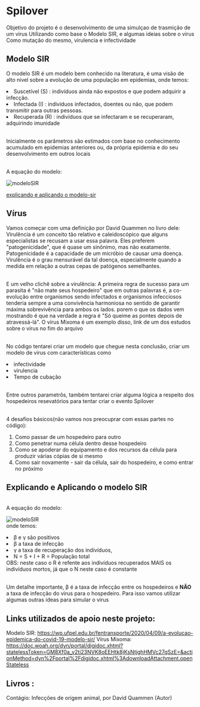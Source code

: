 # Spilover
Objetivo do projeto é o desenvolvimento de uma simulçao de trasmição de um virus
Utilizando como base o Modelo SIR, e algumas ideias sobre o virus
Como mutação do mesmo, virulencia e infectividade

## Modelo SIR ##
O modelo SIR é um modelo bem conhecido na literatura, é uma visão de alto nivel sobre a evolução de uma população em epidemias, onde temos:
<li> Suscetível (S)  : indivíduos ainda não expostos e que podem adquirir a infecção. </li>
<li> Infectada  (I)  : indivíduos infectados, doentes ou não, que podem transmitir para outras pessoas. </li>
<li> Recuperada (R)  : indivíduos que se infectaram e se recuperaram, adquirindo imunidade </li>

<br> Inicialmente os parâmetros são estimados com base no conhecimento acumulado em epidemias anteriores ou, da própria epidemia e do seu desenvolvimento em outros locais

<br> A equação do modelo: 

![modeloSIR](https://github.com/GabrielSampaioS/Spilover/assets/89399378/e527e0df-a809-4218-b55a-4d04a6b92454)

[explicando e aplicando o modelo-sir](#explicando-e-aplicando-o-modelo-sir)

## Vírus ##
Vamos começar com uma definição por David Quammen no livro dele: Virulência é um conceito tão relativo e caleidoscópico que alguns especialistas se recusam a usar essa palavra. Eles preferem "patogenicidade", que é quase um sinônimo, mas não exatamente. Patogenicidade é a capacidade de um micróbio de causar uma doença. Virulência é o grau mensurável da tal doença, especialmente quando a medida em relação a outras cepas de patógenos semelhantes.

<br> E um velho clichê sobre a virulência: A primeira regra de sucesso para um parasita é "não mate seus hospedeiro"
que em outras palavras é, a co-evolução entre organismos sendo infectados e organismos infecciosos tenderia sempre a uma convivência harmoniosa no sentido de garantir máxima sobrevivência para ambos os lados.
porem o que os dados vem mostrando é que na verdade a regra é "Só queime as pontes depois de atravessá-lá". O vírus Mixoma é um exemplo disso, link de um dos estudos sobre o vírus no fim do arquivo

<br> No código tentarei criar um modelo que chegue nesta conclusão, criar um modelo de virus com características como 

<li> infectividade </li>
<li> virulencia </li>
<li> Tempo de cubação</li>

<br> Entre outros parametrôs, também tentarei criar alguma lógica a respeito dos hospedeiros resevatórios para tentar criar o evento Spilover 

<br> 4 desafios básicos(não vamos nos preocuprar com essas partes no código):
<ol type="1">
<li>Como passar de um hospedeiro para outro</li>
<li>Como penetrar numa célula dentro desse hospedeiro</li>
<li>Como se apoderar do equipamento e dos recursos da célula para produzir várias cópias de si mesmo</li>
<li>Como sair novamente - sair da célula, sair do hospedeiro, e como entrar no próximo</li>
</ol>

## Explicando e Aplicando o modelo SIR ##
<br> A equação do modelo: 

![modeloSIR](https://github.com/GabrielSampaioS/Spilover/assets/89399378/e527e0df-a809-4218-b55a-4d04a6b92454)
<br>onde temos:

<li> β e γ são positivos </li>
<li> β a taxa de infecção </li> 
<li> γ  a taxa de recuperação dos indivíduos, </li> 
<li> N = S + I + R = População total </li> 
OBS: neste caso o R é refente aos indivíduos recuperados MAIS os indivíduos mortos, já que o N neste caso é constante

<br> Um detalhe importante, β é a taxa de infecção entre os hospedeiros e <strong> NÂO </strong> a taxa de infecção do virus para o hospedeiro. Para isso vamos utilizar algumas outras ideas para simular o virus

## Links utilizados de apoio neste projeto: ##
  
Modelo SIR: https://wp.ufpel.edu.br/fentransporte/2020/04/09/a-evolucao-epidemica-do-covid-19-modelo-sir/
Vírus Mixoma: https://doc.woah.org/dyn/portal/digidoc.xhtml?statelessToken=GM8Xf0a_v2ti23NVK8oEEHtk8jKsNtjghHMVc27qSzE=&actionMethod=dyn%2Fportal%2Fdigidoc.xhtml%3AdownloadAttachment.openStateless

## Livros : ##

Contágio: Infecções de origem animal, por David Quammen (Autor)

